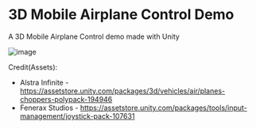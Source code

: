 # 3D Mobile Airplane Control Demo
A 3D Mobile Airplane Control demo made with Unity

![image](https://user-images.githubusercontent.com/60242731/158487800-f0a7ba5a-5418-4c75-b59f-f96c8fde4274.png)

Credit(Assets): 
- Alstra Infinite - https://assetstore.unity.com/packages/3d/vehicles/air/planes-choppers-polypack-194946
- Fenerax Studios - https://assetstore.unity.com/packages/tools/input-management/joystick-pack-107631
